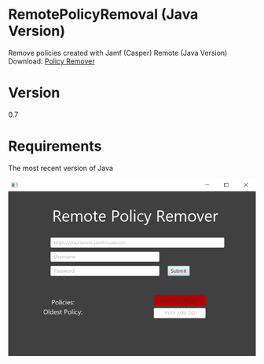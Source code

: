 # RemotePolicyRemoval (Java Version)
Remove policies created with Jamf (Casper) Remote (Java Version)<br/>
Download: [Policy Remover](https://github.com/Spennie777/RemotePolicyRemover/releases/download/V0.7/Policy.Removal.jar)

# Version
0.7

# Requirements
The most recent version of Java

![Screenshot](/Images/RemotePolicyRemover.png)
